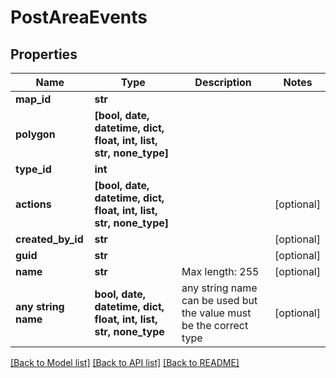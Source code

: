 # PostAreaEvents


## Properties
Name | Type | Description | Notes
------------ | ------------- | ------------- | -------------
**map_id** | **str** |  | 
**polygon** | **[bool, date, datetime, dict, float, int, list, str, none_type]** |  | 
**type_id** | **int** |  | 
**actions** | **[bool, date, datetime, dict, float, int, list, str, none_type]** |  | [optional] 
**created_by_id** | **str** |  | [optional] 
**guid** | **str** |  | [optional] 
**name** | **str** | Max length: 255 | [optional] 
**any string name** | **bool, date, datetime, dict, float, int, list, str, none_type** | any string name can be used but the value must be the correct type | [optional]

[[Back to Model list]](../README.md#documentation-for-models) [[Back to API list]](../README.md#documentation-for-api-endpoints) [[Back to README]](../README.md)


